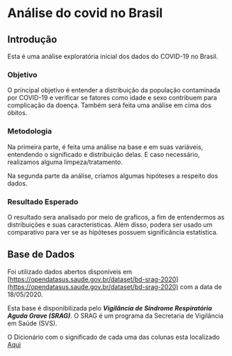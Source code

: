 # Análise do covid no Brasil

## Introdução

Esta é uma análise exploratória inicial dos dados do COVID-19 no Brasil.


### Objetivo

O principal objetivo é entender a distribuição da população contaminada por COVID-19 e verificar se fatores como idade e sexo contribuem para complicação da doença.
Também será feita uma análise em cima dos óbitos.

### Metodologia

Na primeira parte, é feita uma análise na base e em suas variáveis, entendendo o significado e distribuição delas. E caso necessário, realizamos alguma limpeza/tratamento.

Na segunda parte da análise, criamos algumas hipóteses a respeito dos dados. 

### Resultado Esperado

O resultado sera analisado por meio de graficos, a fim de entendermos as distribuições e suas caracteristicas.
Além disso, podera ser usado um comparativo para ver se as hipóteses possuem significância estatística.


## Base de Dados

Foi utilizado dados abertos disponíveis em [https://opendatasus.saude.gov.br/dataset/bd-srag-2020](https://opendatasus.saude.gov.br/dataset/bd-srag-2020) com a data de 18/05/2020.

Esta base é disponibilizada pelo ***Vigilância de Síndrome Respiratória Aguda Grave (SRAG)***. O SRAG é um programa da Secretaria de Vigilância em Saúde (SVS).

O Dicionário com o significado de cada uma das colunas esta localizado [Aqui](https://opendatasus.saude.gov.br/dataset/9bc2013f-f293-4f3e-94e7-fa76204fc035/resource/20e51b77-b129-4fd5-84f6-e9428ab5e286/download/dicionario_de_dados_srag_hospitalizado_atual-sivepgripe.pdf)
